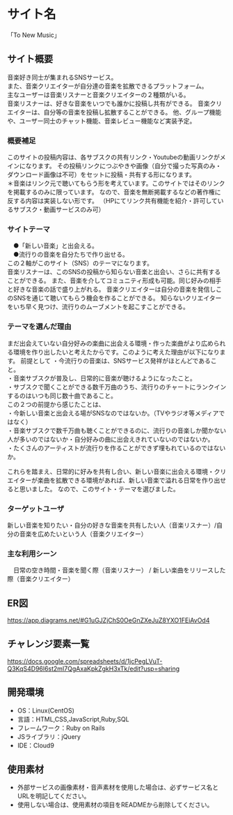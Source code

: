 # サイト名
「To New Music」

## サイト概要
音楽好き同士が集まれるSNSサービス。<br>
また、音楽クリエイターが自分達の音楽を拡散できるプラットフォーム。<br>
主なユーザーは音楽リスナーと音楽クリエイターの２種類がいる。<br>
音楽リスナーは、好きな音楽をいつでも誰かに投稿し共有ができる。
音楽クリエイターは、自分等の音楽を投稿し拡散することができる。
他、グループ機能や、ユーザー同士のチャット機能、音楽レビュー機能など実装予定。

### 概要補足
このサイトの投稿内容は、各サブスクの共有リンク・Youtubeの動画リンクがメインになります。
その投稿リンクにつぶやきや画像（自分で撮った写真のみ・ダウンロード画像は不可）をセットに投稿・共有する形になります。<br>
＊音楽はリンク元で聴いてもらう形を考えています。このサイトではそのリンクを掲載するのみに限っています。
なので、音楽を無断掲載するなどの著作権に反する内容は実装しない形です。
（HPにてリンク共有機能を紹介・許可しているサブスク・動画サービスのみ可）


### サイトテーマ
　●「新しい音楽」と出会える。<br>
　●流行りの音楽を自分たちで作り出せる。　　<br>
この２軸がこのサイト（SNS）のテーマになります。　　<br>
音楽リスナーは、このSNSの投稿から知らない音楽と出会い、さらに共有することができる。
また、音楽を介してコミュニティ形成も可能。同じ好みの相手と好きな音楽の話で盛り上がれる。
音楽クリエイターは自分の音楽を発信しこのSNSを通じて聴いてもらう機会を作ることができる。
知らないクリエイターをいち早く見つけ、流行りのムーブメントを起こすことができる。


### テーマを選んだ理由
まだ出会えていない自分好みの楽曲に出会える環境・作った楽曲がより広められる環境を作り出したいと考えたからです。このように考えた理由が以下になります。
前提として
・今流行りの音楽は、SNSサービス発祥がほとんどであること。<br>
・音楽サブスクが普及し、日常的に音楽が聴けるようになったこと。<br>
・サブスクで聞くことができる数千万曲のうち、流行りのチャートにランクインするのはいつも同じ数十曲であること。<br>
この２つの前提から感じたことは、<br>
・今新しい音楽と出会える場がSNSなのではないか。（TVやラジオ等メディアではなく）<br>
・音楽サブスクで数千万曲も聴くことができるのに、流行りの音楽しか聞かない人が多いのではないか・自分好みの曲に出会えきれていないのではないか。<br>
・たくさんのアーティストが流行りを作ることができず埋もれているのではないか。<br>

これらを踏まえ、日常的に好みを共有し合い、新しい音楽に出会える環境・クリエイターが楽曲を拡散できる環境があれば、新しい音楽で溢れる日常を作り出せると思いました。
なので、このサイト・テーマを選びました。


### ターゲットユーザ
新しい音楽を知りたい・自分の好きな音楽を共有したい人（音楽リスナー）/自分の音楽を広めたいという人（音楽クリエイター）


### 主な利用シーン
　日常の空き時間・音楽を聞く際（音楽リスナー） / 新しい楽曲をリリースした際（音楽クリエイター）

## ER図
https://app.diagrams.net/#G1uGJZjChS0OeGnZXeJuZ8YXO1FEiAvOd4


## チャレンジ要素一覧
https://docs.google.com/spreadsheets/d/1jcPegLVuT-Q3KqS4D96l6st2mI7QgAxaKpkZgkH3xTk/edit?usp=sharing

## 開発環境
- OS：Linux(CentOS)
- 言語：HTML,CSS,JavaScript,Ruby,SQL
- フレームワーク：Ruby on Rails
- JSライブラリ：jQuery
- IDE：Cloud9

## 使用素材
- 外部サービスの画像素材・音声素材を使用した場合は、必ずサービス名とURLを明記してください。
- 使用しない場合は、使用素材の項目をREADMEから削除してください。
